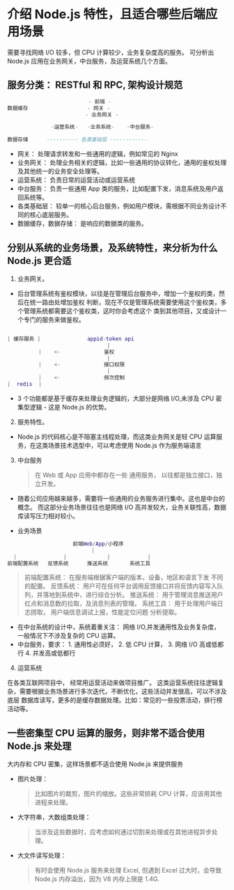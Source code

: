 # 介绍 Node.js 特性，且适合哪些后端应用场景

需要寻找网络 I/O 较多，但 CPU 计算较少，业务复杂度高的服务。
可分析出 Node.js 应用在业务网关，中台服务，及运营系统几个方面。

## 服务分类： RESTful 和 RPC, 架构设计规范

```lua
                          - 前端 -
数据缓存                   - 网关 -
                         - 业务网关 -

              -运营系统-   -业务系统-    -中台服务-

数据存储      ---------- 各类基础层 ------------
```

- 网关： 处理请求转发和一些通用的逻辑，例如常见的 Nginx
- 业务网关： 处理业务相关的逻辑，比如一些通用的协议转化，通用的鉴权处理及其他统一的业务安全处理等。
- 运营系统： 负责日常的运营活动或运营系统
- 中台服务： 负责一些通用 App 类的服务，比如配置下发，消息系统及用户返回系统等。
- 各类基础层： 较单一的核心后台服务，例如用户模块，需根据不同业务设计不同的核心底层服务。
- 数据缓存，数据存储： 是响应的数据类的服务。

## 分别从系统的业务场景，及系统特性，来分析为什么 Node.js 更合适

1. 业务网关。

- 后台管理系统有鉴权模块，以往是在管理后台服务中，增加一个鉴权的类，然后在统一路由处增加鉴权
  判断，现在不仅是管理系统需要使用这个鉴权类，多个管理系统都需要这个鉴权类，这时你会考虑这个
  类到其他项目，又或设计一个专门的服务来做鉴权。

```lua

| 缓存服务 |               appid-token api
                                |
          |    <-              鉴权
                                |
          |    <-              接口权限
                                |
          |    <-              频次控制
|  redis  |
```

- 3 个功能都是基于缓存来处理业务逻辑的，大部分是网络 I/O,未涉及 CPU 密集型逻辑 - 这是 Node.js 的优势。

2. 服务特性。

- Node.js 的代码核心是不阻塞主线程处理，而这类业务网关是轻 CPU 运算服务，在这类场景技术选型中，可以考虑使用
  Node.js 作为服务端语言

3. 中台服务
   > 在 Web 或 App 应用中都存在一些 通用服务， 以往都是独立接口，独立开发。

- 随着公司应用越来越多，需要将一些通用的业务服务进行集中。这也是中台的概念。
  而这部分业务场景往往也是网络 I/O 高并发较大，业务关联性高，数据库读写压力相对较小。

- 业务场景

```lua
                     前端Web/App/小程序
                           |
  |               |             |            |
前端配置系统   反馈系统      推送系统       系统工具
```

> 前端配置系统： 在服务端根据客户端的版本，设备，地区和语言下发 不同的配置。
> 反馈系统： 用户可在任何平台调用反馈接口并将反馈内容写入队列，并落地到系统中，进行综合分析。
> 推送系统： 用于管理消息推送用户红点和消息数的拉取，及消息列表的管理。
> 系统工具： 用于处理用户端日志捞取， 用户端信息调试上报，性能定位问题 分析提取。

- 在中台系统的设计中，系统着重关注： 网络 I/O,并发通用性及业务复杂度， 一般情况下不涉及复杂的
  CPU 运算。
- 中台服务，要求： 1. 通用性必须好， 2. 低 CPU 计算， 3. 网络 I/O 高或低都行 4. 并发高或低都行

4. 运营系统

在各类互联网项目中， 经常用运营活动来做项目推广。
这类运营系统往往逻辑复杂，需要根据业务场景进行多次迭代，不断优化，这些活动并发很高，可以不涉及底层
数据库读写，更多的是缓存数据处理。比如：常见的一些投票活动，排行榜活动等。

## 一些密集型 CPU 运算的服务，则非常不适合使用 Node.js 来处理

大内存和 CPU 密集，这样场景都不适合使用 Node.js 来提供服务

- 图片处理：
  > 比如图片的裁剪，图片的缩放。这些非常损耗 CPU 计算，应该用其他进程来处理。
- 大字符串，大数组类处理：
  > 当涉及这些数据时，应考虑如何通过切割来处理或在其他进程异步处理。
- 大文件读写处理：
  > 有时会使用 Node.js 服务来处理 Excel, 但遇到 Excel 过大时，会导致 Node.js 内存溢出，因为 V8
  > 内存上限是 1.4G.
